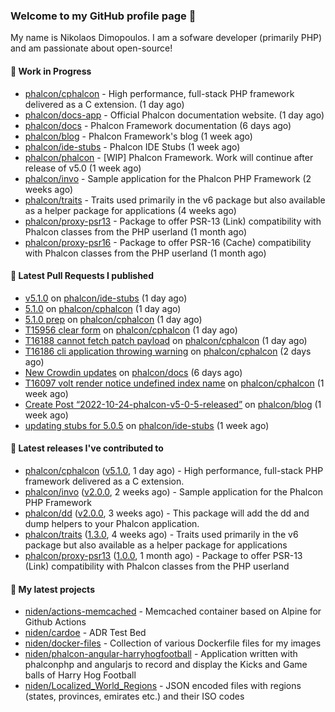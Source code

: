 ### Welcome to my GitHub profile page 👋

My name is Nikolaos Dimopoulos. I am a sofware developer (primarily PHP) and am passionate about open-source!

#### 👷 Work in Progress

- [phalcon/cphalcon](https://github.com/phalcon/cphalcon) - High performance, full-stack PHP framework delivered as a C extension. (1 day ago)
- [phalcon/docs-app](https://github.com/phalcon/docs-app) - Official Phalcon documentation website. (1 day ago)
- [phalcon/docs](https://github.com/phalcon/docs) - Phalcon Framework documentation (6 days ago)
- [phalcon/blog](https://github.com/phalcon/blog) - Phalcon Framework&#39;s blog (1 week ago)
- [phalcon/ide-stubs](https://github.com/phalcon/ide-stubs) - Phalcon IDE Stubs (1 week ago)
- [phalcon/phalcon](https://github.com/phalcon/phalcon) - [WIP] Phalcon Framework. Work will continue after release of v5.0 (1 week ago)
- [phalcon/invo](https://github.com/phalcon/invo) - Sample application for the Phalcon PHP Framework (2 weeks ago)
- [phalcon/traits](https://github.com/phalcon/traits) - Traits used primarily in the v6 package but also available as a helper package for applications (4 weeks ago)
- [phalcon/proxy-psr13](https://github.com/phalcon/proxy-psr13) - Package to offer PSR-13 (Link) compatibility with Phalcon classes from the PHP userland (1 month ago)
- [phalcon/proxy-psr16](https://github.com/phalcon/proxy-psr16) - Package to offer PSR-16 (Cache) compatibility with Phalcon classes from the PHP userland (1 month ago)

#### 🔨 Latest Pull Requests I published

- [v5.1.0](https://github.com/phalcon/ide-stubs/pull/81) on [phalcon/ide-stubs](https://github.com/phalcon/ide-stubs) (1 day ago)
- [5.1.0](https://github.com/phalcon/cphalcon/pull/16193) on [phalcon/cphalcon](https://github.com/phalcon/cphalcon) (1 day ago)
- [5.1.0 prep](https://github.com/phalcon/cphalcon/pull/16192) on [phalcon/cphalcon](https://github.com/phalcon/cphalcon) (1 day ago)
- [T15956 clear form](https://github.com/phalcon/cphalcon/pull/16191) on [phalcon/cphalcon](https://github.com/phalcon/cphalcon) (1 day ago)
- [T16188 cannot fetch patch payload](https://github.com/phalcon/cphalcon/pull/16190) on [phalcon/cphalcon](https://github.com/phalcon/cphalcon) (1 day ago)
- [T16186 cli application throwing warning](https://github.com/phalcon/cphalcon/pull/16189) on [phalcon/cphalcon](https://github.com/phalcon/cphalcon) (2 days ago)
- [New Crowdin updates](https://github.com/phalcon/docs/pull/3100) on [phalcon/docs](https://github.com/phalcon/docs) (6 days ago)
- [T16097 volt render notice undefined index name](https://github.com/phalcon/cphalcon/pull/16187) on [phalcon/cphalcon](https://github.com/phalcon/cphalcon) (1 week ago)
- [Create Post “2022-10-24-phalcon-v5-0-5-released”](https://github.com/phalcon/blog/pull/516) on [phalcon/blog](https://github.com/phalcon/blog) (1 week ago)
- [updating stubs for 5.0.5](https://github.com/phalcon/ide-stubs/pull/80) on [phalcon/ide-stubs](https://github.com/phalcon/ide-stubs) (1 week ago)

#### 🔭 Latest releases I've contributed to

- [phalcon/cphalcon](https://github.com/phalcon/cphalcon) ([v5.1.0](https://github.com/phalcon/cphalcon/releases/tag/v5.1.0), 1 day ago) - High performance, full-stack PHP framework delivered as a C extension.
- [phalcon/invo](https://github.com/phalcon/invo) ([v2.0.0](https://github.com/phalcon/invo/releases/tag/v2.0.0), 2 weeks ago) - Sample application for the Phalcon PHP Framework
- [phalcon/dd](https://github.com/phalcon/dd) ([v2.0.0](https://github.com/phalcon/dd/releases/tag/v2.0.0), 3 weeks ago) - This package will add the dd and dump helpers to your Phalcon application.
- [phalcon/traits](https://github.com/phalcon/traits) ([1.3.0](https://github.com/phalcon/traits/releases/tag/1.3.0), 4 weeks ago) - Traits used primarily in the v6 package but also available as a helper package for applications
- [phalcon/proxy-psr13](https://github.com/phalcon/proxy-psr13) ([1.0.0](https://github.com/phalcon/proxy-psr13/releases/tag/1.0.0), 1 month ago) - Package to offer PSR-13 (Link) compatibility with Phalcon classes from the PHP userland

#### 🌱 My latest projects

- [niden/actions-memcached](https://github.com/niden/actions-memcached) - Memcached container based on Alpine for Github Actions
- [niden/cardoe](https://github.com/niden/cardoe) - ADR Test Bed
- [niden/docker-files](https://github.com/niden/docker-files) - Collection of various Dockerfile files for my images
- [niden/phalcon-angular-harryhogfootball](https://github.com/niden/phalcon-angular-harryhogfootball) - Application written with phalconphp and angularjs to record and display the Kicks and Game balls of Harry Hog Football
- [niden/Localized_World_Regions](https://github.com/niden/Localized_World_Regions) - JSON encoded files with regions (states, provinces, emirates etc.) and their ISO codes


